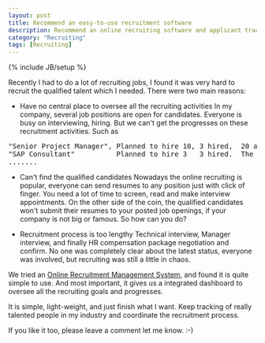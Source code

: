 ```yaml
---
layout: post
title: Recommend an easy-to-use recruitment software
description: Recommend an online recruiting software and applicant tracking system
category: "Recruiting"
tags: [Recruiting]
---
```

{% include JB/setup %}

Recently I had to do a lot of recruiting jobs, I found it was very hard to recruit the qualified
talent which I needed. There were two main reasons:

* Have no central place to oversee all the recruiting activities
In my company, several job positions are open for candidates. Everyone is busy on interviewing, hiring.
But we can't get the progresses on these recruitment activities. Such as
<pre>
"Senior Project Manager", Planned to hire 10, 3 hired,  20 are waiting for interview.
"SAP Consultant"          Planned to hire 3   3 hired.  The opening of position should be closed.
.......
</pre>

* Can't find the qualified candidates
Nowadays the online recruiting is popular, everyone can send resumes to any position just with click of finger. You need a lot of time to screen, read and make interview appointments. On the other side of the coin, the qualified candidates won't submit their resumes to your posted job openings, if your company is not big or famous. So how can you do? 

* Recruitment process is too lengthy
Technical interview, Manager interview, and finally HR compensation package negotiation and confirm. No one was completely clear about the latest status, everyone was involved, but recruiting was still a little in chaos.

We tried an [Online Recruitment Management System](http://www.talentlists.com), and found it is quite simple to use.
And most important, it gives us a integrated dashboard to oversee all the recruiting goals and progresses.

It is simple, light-weight, and just finish what I want. Keep tracking of really talented people
in my industry and coordinate the recruitment process.

If you like it too, please leave a comment let me know. :-)



